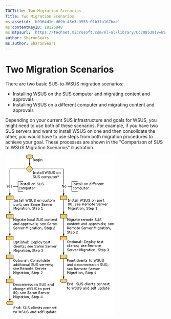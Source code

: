 ```yaml
---
TOCTitle: Two Migration Scenarios
Title: Two Migration Scenarios
ms:assetid: 'b9364d1d-d69b-45e3-9955-01b3fa167bae'
ms:contentKeyID: 18126948
ms:mtpsurl: 'https://technet.microsoft.com/nl-nl/library/Cc708539(v=WS.10)'
author: SharonSears
ms.author: SharonSears
---
```


Two Migration Scenarios
=======================

There are two basic SUS-to-WSUS migration scenarios:.

-   Installing WSUS on the SUS computer and migrating content and approvals
-   Installing WSUS on a different computer and migrating content and approvals

Depending on your current SUS infrastructure and goals for WSUS, you might need to use both of these scenarios. For example, if you have two SUS servers and want to install WSUS on one and then consolidate the other, you would have to use steps from both migration procedures to achieve your goal. These processes are shown in the "Comparison of SUS to WSUS Migration Scenarios" illustration.

![](/security-updates/images/Cc708539.3a6598e9-02fe-4f2b-84c5-2c8f1b0ce261(WS.10).gif)
